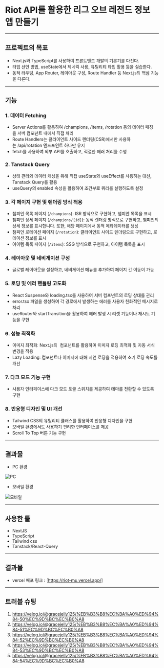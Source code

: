 # Riot API를 활용한 리그 오브 레전드 정보 앱 만들기
----
## 프로젝트의 목표
- Next.js와 TypeScript를 사용하여 프론트엔드 개발의 기본기를 다진다.
- 타입 선언 방법, useState에서 제네릭 사용, 유틸리티 타입 활용 등을 실습한다.
- 동적 라우팅, App Router, 레이아웃 구성, Route Handler 등 Next.js의 핵심 기능을 다룬다.
----
## 기능
### 1. 데이터 Fetching
- Server Actions를 활용하여 /champions, /items, /rotation 등의 데이터 페칭을 서버 컴포넌트 내에서 직접 처리
- Route Handlers는 클라이언트 사이드 렌더링(CSR)에서만 사용하는 /api/rotation 엔드포인트 하나만 유지
- fetch를 사용하여 외부 API를 호출하고, 적절한 에러 처리를 수행

### 2. Tanstack Query
- 상태 관리와 데이터 캐싱을 위해 직접 useState와 useEffect를 사용하는 대신, Tanstack Query를 활용
- useQuery의 enabled 속성을 활용하여 조건부로 쿼리를 실행하도록 설정

### 3. 각 페이지 구현 및 렌더링 방식 적용
- 챔피언 목록 페이지 (`/champions`): ISR 방식으로 구현하고, 챔피언 목록을 표시
- 챔피언 상세 페이지 (`/champions/[id]`): 동적 렌더링 방식으로 구현하고, 챔피언의 상세 정보를 표시합니다. 또한, 해당 페이지에서 동적 메타데이터를 생성
- 챔피언 로테이션 페이지 (`/rotation`): 클라이언트 사이드 렌더링으로 구현하고, 로테이션 정보를 표시
- 아이템 목록 페이지 (`/items`): SSG 방식으로 구현하고, 아이템 목록을 표시
  
### 4. 레이아웃 및 네비게이션 구성
- 글로벌 레이아웃을 설정하고, 네비게이션 메뉴를 추가하여 페이지 간 이동이 가능

### 5. 로딩 및 에러 핸들링 고도화
- React Suspense와 loading.tsx를 사용하여 서버 컴포넌트의 로딩 상태를 관리
- error.tsx 파일을 생성하여 각 경로에서 발생하는 에러를 사용자 친화적인 메시지로 처리
- useRouter와 startTransition을 활용하여 에러 발생 시 리셋 기능이나 재시도 기능을 구현

### 6. 성능 최적화
- 이미지 최적화: Next.js의 <Image> 컴포넌트를 활용하여 이미지 로딩 최적화 및 자동 서식 변경을 적용
- Lazy Loading: 컴포넌트나 이미지에 대해 지연 로딩을 적용하여 초기 로딩 속도를 개선

### 7. 다크 모드 기능 구현
- 사용자 인터페이스에 다크 모드 토글 스위치를 제공하여 테마를 전환할 수 있도록 구현

### 8. 반응형 디자인 및 UI 개선
- Tailwind CSS의 유틸리티 클래스를 활용하여 반응형 디자인을 구현
- 모바일 환경에서도 사용하기 편리한 인터페이스를 제공
- Scroll To Top 버튼 기능 구현
----
## 결과물
- PC 환경

![PC](https://github.com/user-attachments/assets/11dab9c3-486b-4f65-a47f-4509758845b8)

- 모바일 환경

![모바일](https://github.com/user-attachments/assets/c5f68a1f-defe-4a6c-ab6a-9e403fce2a9e)

----
## 사용한 툴
- NextJS
- TypeScript
- Tailwind css
- Tanstack/React-Query
----
## 결과물
- vercel 배포 링크 : [https://riot-mu.vercel.app/]
----
## 트러블 슈팅
1. https://velog.io/@gracejelly125/%EB%B3%B8%EC%BA%A0%ED%94%84-50%EC%9D%BC%EC%B0%A8
2. https://velog.io/@gracejelly125/%EB%B3%B8%EC%BA%A0%ED%94%84-51%EC%9D%BC%EC%B0%A8
3. https://velog.io/@gracejelly125/%EB%B3%B8%EC%BA%A0%ED%94%84-52%EC%9D%BC%EC%B0%A8
4. https://velog.io/@gracejelly125/%EB%B3%B8%EC%BA%A0%ED%94%84-53%EC%9D%BC%EC%B0%A8
5. https://velog.io/@gracejelly125/%EB%B3%B8%EC%BA%A0%ED%94%84-54%EC%9D%BC%EC%B0%A8
